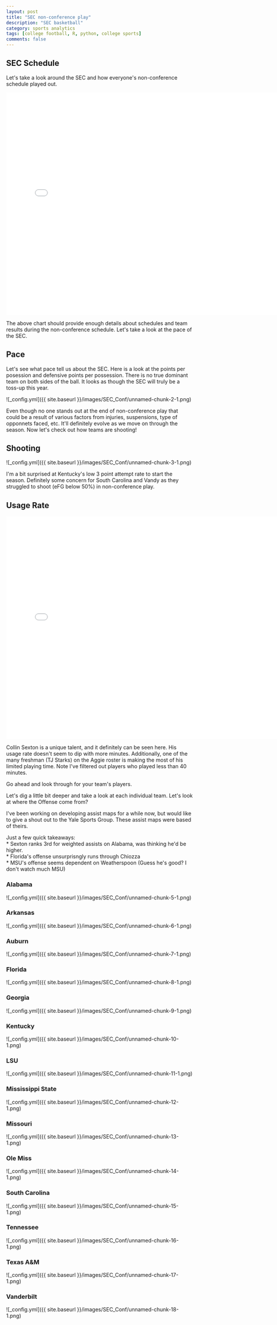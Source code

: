 ```yaml
---
layout: post
title: "SEC non-conference play"
description: "SEC basketball"
category: sports analytics
tags: [college football, R, python, college sports]
comments: false
---
```


## SEC Schedule


Let's take a look around the SEC and how everyone's non-conference schedule played out.

<iframe class="huge" src="/images/plots/highchart.html"
    style="max-width = 100%"
    sandbox="allow-same-origin allow-scripts"
    width="150%"
    height="600"
    scrolling="no"
    seamless="seamless"
    frameborder="0">
</iframe>

The above chart should provide enough details about schedules and team results during the non-conference schedule. Let's take a look at the pace of the SEC.

## Pace


Let's see what pace tell us about the SEC. Here is a look at the points per posession and defensive points per possession. There is no true dominant team on both sides of the ball. It looks as though the SEC will truly be a toss-up this year.

![_config.yml]({{ site.baseurl }}/images/SEC_Conf/unnamed-chunk-2-1.png)

Even though no one stands out at the end of non-conference play that could be a result of various factors from injuries, suspensions, type of opponnets faced, etc. It'll definitely evolve as we move on through the season. Now let's check out how teams are shooting!

## Shooting


![_config.yml]({{ site.baseurl }}/images/SEC_Conf/unnamed-chunk-3-1.png)

I'm a bit surprised at Kentucky's low 3 point attempt rate to start the season. Definitely some concern for South Carolina and Vandy as they struggled to shoot (eFG below 50%) in non-conference play.

## Usage Rate

<iframe class="huge" src="/images/plots/usg_player.html"
    style="max-width = 100%"
    sandbox="allow-same-origin allow-scripts"
    width="150%"
    height="600"
    scrolling="no"
    seamless="seamless"
    frameborder="0">
</iframe>

Collin Sexton is a unique talent, and it definitely can be seen here. His usage rate doesn't seem to dip with more minutes. Additionally, one of the many freshman (TJ Starks) on the Aggie roster is making the most of his limited playing time. Note I've filtered out players who played less than 40 minutes.

Go ahead and look through for your team's players.

Let's dig a little bit deeper and take a look at each individual team. Let's look at where the Offense come from?

I've been working on developing assist maps for a while now, but would like to give a shout out to the Yale Sports Group. These assist maps were based of theirs.

Just a few quick takeaways:  
      \* Sexton ranks 3rd for weighted assists on Alabama, was thinking he'd be higher.  
      \* Florida's offense unsurprisngly runs through Chiozza  
      \* MSU's offense seems dependent on Weatherspoon (Guess he's good? I don't watch much MSU)  

### Alabama

![_config.yml]({{ site.baseurl }}/images/SEC_Conf/unnamed-chunk-5-1.png)

### Arkansas

![_config.yml]({{ site.baseurl }}/images/SEC_Conf/unnamed-chunk-6-1.png)

### Auburn

![_config.yml]({{ site.baseurl }}/images/SEC_Conf/unnamed-chunk-7-1.png)

### Florida

![_config.yml]({{ site.baseurl }}/images/SEC_Conf/unnamed-chunk-8-1.png)

### Georgia

![_config.yml]({{ site.baseurl }}/images/SEC_Conf/unnamed-chunk-9-1.png)

### Kentucky

![_config.yml]({{ site.baseurl }}/images/SEC_Conf/unnamed-chunk-10-1.png)

### LSU

![_config.yml]({{ site.baseurl }}/images/SEC_Conf/unnamed-chunk-11-1.png)

### Mississippi State

![_config.yml]({{ site.baseurl }}/images/SEC_Conf/unnamed-chunk-12-1.png)

### Missouri

![_config.yml]({{ site.baseurl }}/images/SEC_Conf/unnamed-chunk-13-1.png)

### Ole Miss

![_config.yml]({{ site.baseurl }}/images/SEC_Conf/unnamed-chunk-14-1.png)

### South Carolina

![_config.yml]({{ site.baseurl }}/images/SEC_Conf/unnamed-chunk-15-1.png)

### Tennessee

![_config.yml]({{ site.baseurl }}/images/SEC_Conf/unnamed-chunk-16-1.png)

### Texas A&M

![_config.yml]({{ site.baseurl }}/images/SEC_Conf/unnamed-chunk-17-1.png)

### Vanderbilt


![_config.yml]({{ site.baseurl }}/images/SEC_Conf/unnamed-chunk-18-1.png)
